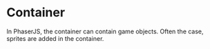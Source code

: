 # Container

In PhaserJS, the container can contain game objects. Often the case, sprites are added in the container.
